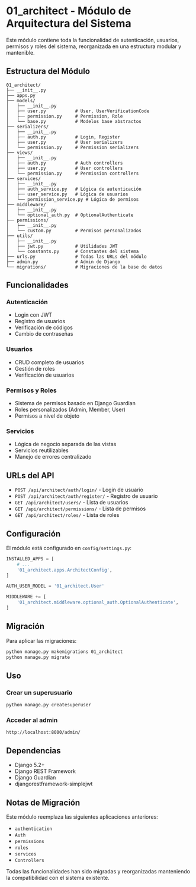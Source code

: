 # 01_architect - Módulo de Arquitectura del Sistema

Este módulo contiene toda la funcionalidad de autenticación, usuarios, permisos y roles del sistema, reorganizada en una estructura modular y mantenible.

## Estructura del Módulo

```
01_architect/
├── __init__.py
├── apps.py
├── models/
│   ├── __init__.py
│   ├── user.py           # User, UserVerificationCode
│   ├── permission.py     # Permission, Role
│   └── base.py           # Modelos base abstractos
├── serializers/
│   ├── __init__.py
│   ├── auth.py           # Login, Register
│   ├── user.py           # User serializers
│   └── permission.py     # Permission serializers
├── views/
│   ├── __init__.py
│   ├── auth.py           # Auth controllers
│   ├── user.py           # User controllers
│   └── permission.py     # Permission controllers
├── services/
│   ├── __init__.py
│   ├── auth_service.py   # Lógica de autenticación
│   ├── user_service.py   # Lógica de usuarios
│   └── permission_service.py # Lógica de permisos
├── middleware/
│   ├── __init__.py
│   └── optional_auth.py  # OptionalAuthenticate
├── permissions/
│   ├── __init__.py
│   └── custom.py         # Permisos personalizados
├── utils/
│   ├── __init__.py
│   ├── jwt.py            # Utilidades JWT
│   └── constants.py      # Constantes del sistema
├── urls.py               # Todas las URLs del módulo
├── admin.py              # Admin de Django
└── migrations/           # Migraciones de la base de datos
```

## Funcionalidades

### Autenticación
- Login con JWT
- Registro de usuarios
- Verificación de códigos
- Cambio de contraseñas

### Usuarios
- CRUD completo de usuarios
- Gestión de roles
- Verificación de usuarios

### Permisos y Roles
- Sistema de permisos basado en Django Guardian
- Roles personalizados (Admin, Member, User)
- Permisos a nivel de objeto

### Servicios
- Lógica de negocio separada de las vistas
- Servicios reutilizables
- Manejo de errores centralizado

## URLs del API

- `POST /api/architect/auth/login/` - Login de usuario
- `POST /api/architect/auth/register/` - Registro de usuario
- `GET /api/architect/users/` - Lista de usuarios
- `GET /api/architect/permissions/` - Lista de permisos
- `GET /api/architect/roles/` - Lista de roles

## Configuración

El módulo está configurado en `config/settings.py`:

```python
INSTALLED_APPS = [
    # ...
    '01_architect.apps.ArchitectConfig',
]

AUTH_USER_MODEL = '01_architect.User'

MIDDLEWARE += [
    '01_architect.middleware.optional_auth.OptionalAuthenticate',
]
```

## Migración

Para aplicar las migraciones:

```bash
python manage.py makemigrations 01_architect
python manage.py migrate
```

## Uso

### Crear un superusuario
```bash
python manage.py createsuperuser
```

### Acceder al admin
```
http://localhost:8000/admin/
```

## Dependencias

- Django 5.2+
- Django REST Framework
- Django Guardian
- djangorestframework-simplejwt

## Notas de Migración

Este módulo reemplaza las siguientes aplicaciones anteriores:
- `authentication`
- `Auth`
- `permissions`
- `roles`
- `services`
- `Controllers`

Todas las funcionalidades han sido migradas y reorganizadas manteniendo la compatibilidad con el sistema existente. 
